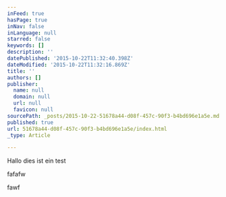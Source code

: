 ```yaml
---
inFeed: true
hasPage: true
inNav: false
inLanguage: null
starred: false
keywords: []
description: ''
datePublished: '2015-10-22T11:32:40.398Z'
dateModified: '2015-10-22T11:32:16.869Z'
title: ''
authors: []
publisher:
  name: null
  domain: null
  url: null
  favicon: null
sourcePath: _posts/2015-10-22-51678a44-d08f-457c-90f3-b4bd696e1a5e.md
published: true
url: 51678a44-d08f-457c-90f3-b4bd696e1a5e/index.html
_type: Article

---
```

Hallo dies ist ein test

fafafw

fawf
